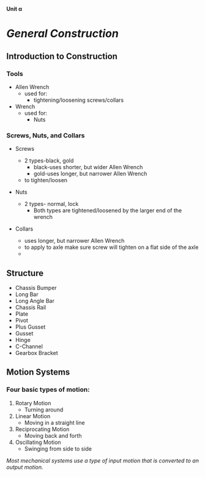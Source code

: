 

**Unit α**
# *General Construction*

## Introduction to Construction

### Tools

* Allen Wrench
	* used for:
		* tightening/loosening screws/collars
* Wrench
	* used for:
		* Nuts

### Screws, Nuts, and Collars

* Screws
	* 2 types-black, gold
		* black-uses shorter, but wider Allen Wrench
		* gold-uses longer, but narrower Allen Wrench
	 * to tighten/loosen

* Nuts
	* 2 types- normal, lock
		* Both types are tightened/loosened by the larger end of the wrench

* Collars
	* uses longer, but narrower Allen Wrench
	* to apply to axle make sure screw will tighten on a flat side of the axle
	* 
## Structure

* Chassis Bumper
* Long Bar
* Long Angle Bar
* Chassis Rail
* Plate
* Pivot
* Plus Gusset
* Gusset
* Hinge
* C-Channel
* Gearbox Bracket

## Motion Systems

### Four basic types of motion:

1. Rotary Motion
	* Turning around
2. Linear Motion
	* Moving in a straight line
3. Reciprocating Motion
	* Moving back and forth
4. Oscillating Motion
	* Swinging from side to side

*Most mechanical systems use a type of input motion that is converted to an output motion.*
<!--stackedit_data:
eyJoaXN0b3J5IjpbMTIyMTE2ODE2XX0=
-->